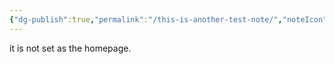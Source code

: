 ```yaml
---
{"dg-publish":true,"permalink":"/this-is-another-test-note/","noteIcon":"","created":"2024-12-02T08:51:34.695-06:00","updated":"2024-12-02T08:51:47.036-06:00"}
---
```


it is not set as the homepage. 